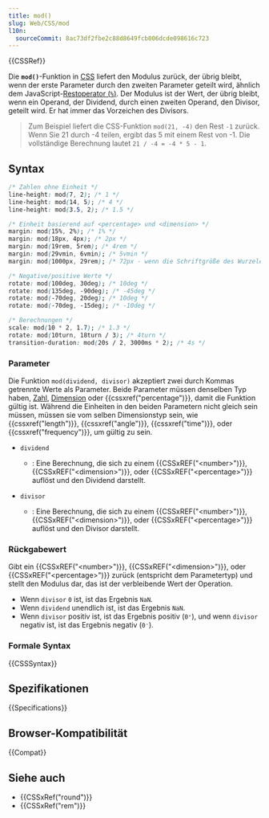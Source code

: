 ```yaml
---
title: mod()
slug: Web/CSS/mod
l10n:
  sourceCommit: 8ac73df2fbe2c88d8649fcb006dcde098616c723
---
```


{{CSSRef}}

Die **`mod()`**-Funktion in [CSS](/de/docs/Web/CSS) liefert den Modulus zurück, der übrig bleibt, wenn der erste Parameter durch den zweiten Parameter geteilt wird, ähnlich dem JavaScript-[Restoperator (`%`)](/de/docs/Web/JavaScript/Reference/Operators/Remainder). Der Modulus ist der Wert, der übrig bleibt, wenn ein Operand, der Dividend, durch einen zweiten Operand, den Divisor, geteilt wird. Er hat immer das Vorzeichen des Divisors.

> Zum Beispiel liefert die CSS-Funktion `mod(21, -4)` den Rest `-1` zurück. Wenn Sie 21 durch -4 teilen, ergibt das 5 mit einem Rest von -1. Die vollständige Berechnung lautet `21 / -4 = -4 * 5 - 1`.

## Syntax

```css
/* Zahlen ohne Einheit */
line-height: mod(7, 2); /* 1 */
line-height: mod(14, 5); /* 4 */
line-height: mod(3.5, 2); /* 1.5 */

/* Einheit basierend auf <percentage> und <dimension> */
margin: mod(15%, 2%); /* 1% */
margin: mod(18px, 4px); /* 2px */
margin: mod(19rem, 5rem); /* 4rem */
margin: mod(29vmin, 6vmin); /* 5vmin */
margin: mod(1000px, 29rem); /* 72px - wenn die Schriftgröße des Wurzelelements 16px beträgt */

/* Negative/positive Werte */
rotate: mod(100deg, 30deg); /* 10deg */
rotate: mod(135deg, -90deg); /* -45deg */
rotate: mod(-70deg, 20deg); /* 10deg */
rotate: mod(-70deg, -15deg); /* -10deg */

/* Berechnungen */
scale: mod(10 * 2, 1.7); /* 1.3 */
rotate: mod(10turn, 18turn / 3); /* 4turn */
transition-duration: mod(20s / 2, 3000ms * 2); /* 4s */
```

### Parameter

Die Funktion `mod(dividend, divisor)` akzeptiert zwei durch Kommas getrennte Werte als Parameter. Beide Parameter müssen denselben Typ haben, [Zahl](/de/docs/Web/CSS/number), [Dimension](/de/docs/Web/CSS/dimension) oder {{cssxref("percentage")}}, damit die Funktion gültig ist. Während die Einheiten in den beiden Parametern nicht gleich sein müssen, müssen sie vom selben Dimensionstyp sein, wie {{cssxref("length")}}, {{cssxref("angle")}}, {{cssxref("time")}}, oder {{cssxref("frequency")}}, um gültig zu sein.

- `dividend`

  - : Eine Berechnung, die sich zu einem {{CSSxREF("&lt;number&gt;")}}, {{CSSxREF("&lt;dimension&gt;")}}, oder {{CSSxREF("&lt;percentage&gt;")}} auflöst und den Dividend darstellt.

- `divisor`
  - : Eine Berechnung, die sich zu einem {{CSSxREF("&lt;number&gt;")}}, {{CSSxREF("&lt;dimension&gt;")}}, oder {{CSSxREF("&lt;percentage&gt;")}} auflöst und den Divisor darstellt.

### Rückgabewert

Gibt ein {{CSSxREF("&lt;number&gt;")}}, {{CSSxREF("&lt;dimension&gt;")}}, oder {{CSSxREF("&lt;percentage&gt;")}} zurück (entspricht dem Parametertyp) und stellt den Modulus dar, das ist der verbleibende Wert der Operation.

- Wenn `divisor` `0` ist, ist das Ergebnis `NaN`.
- Wenn `dividend` unendlich ist, ist das Ergebnis `NaN`.
- Wenn `divisor` positiv ist, ist das Ergebnis positiv (`0⁺`), und wenn `divisor` negativ ist, ist das Ergebnis negativ (`0⁻`).

### Formale Syntax

{{CSSSyntax}}

## Spezifikationen

{{Specifications}}

## Browser-Kompatibilität

{{Compat}}

## Siehe auch

- {{CSSxRef("round")}}
- {{CSSxRef("rem")}}
